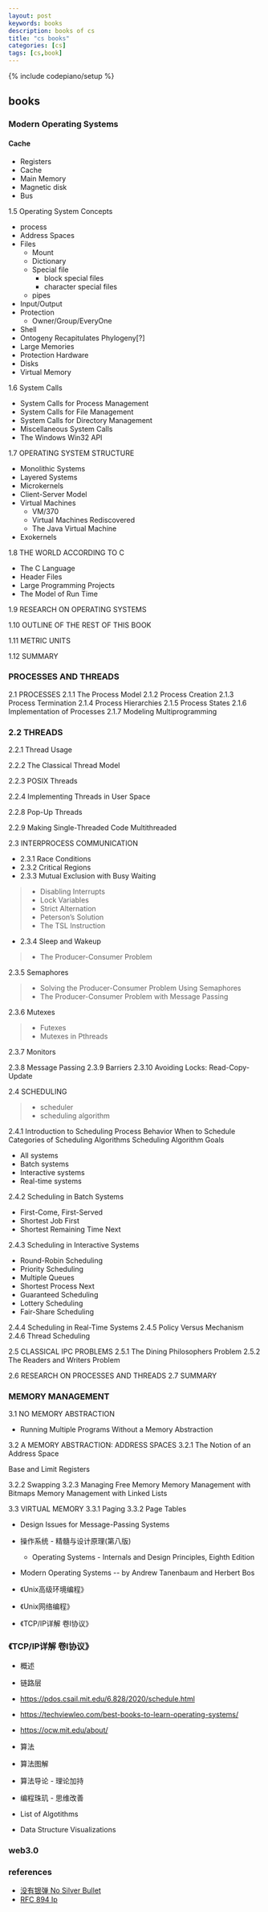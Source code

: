 ```yaml
---
layout: post
keywords: books 
description: books of cs
title: "cs books"
categories: [cs]
tags: [cs,book]
---
```

{% include codepiano/setup %}

## books

### Modern Operating Systems

#### Cache

* Registers
* Cache
* Main Memory
* Magnetic disk
* Bus

1.5 Operating System Concepts

* process
* Address Spaces
* Files
  * Mount
  * Dictionary
  * Special file
    * block special files
    * character special files
  * pipes
* Input/Output
* Protection
  * Owner/Group/EveryOne
* Shell
* Ontogeny Recapitulates Phylogeny[?]
* Large Memories
* Protection Hardware
* Disks
* Virtual Memory

1.6 System Calls

* System Calls for Process Management
* System Calls for File Management
* System Calls for Directory Management
* Miscellaneous System Calls
* The Windows Win32 API

1.7 OPERATING SYSTEM STRUCTURE

* Monolithic Systems
* Layered Systems
* Microkernels
* Client-Server Model
* Virtual Machines
  * VM/370
  * Virtual Machines Rediscovered
  * The Java Virtual Machine
* Exokernels

1.8 THE WORLD ACCORDING TO C

* The C Language
* Header Files
* Large Programming Projects
* The Model of Run Time

1.9 RESEARCH ON OPERATING SYSTEMS

1.10 OUTLINE OF THE REST OF THIS BOOK

1.11 METRIC UNITS

1.12 SUMMARY

### PROCESSES AND THREADS

2.1 PROCESSES
2.1.1 The Process Model
2.1.2 Process Creation
2.1.3 Process Termination
2.1.4 Process Hierarchies
2.1.5 Process States
2.1.6 Implementation of Processes
2.1.7 Modeling Multiprogramming

### 2.2 THREADS

2.2.1 Thread Usage

2.2.2 The Classical Thread Model

2.2.3 POSIX Threads

2.2.4 Implementing Threads in User Space

2.2.8 Pop-Up Threads

2.2.9 Making Single-Threaded Code Multithreaded

2.3 INTERPROCESS COMMUNICATION

* 2.3.1 Race Conditions
* 2.3.2 Critical Regions
* 2.3.3 Mutual Exclusion with Busy Waiting

> * Disabling Interrupts
> * Lock Variables
> * Strict Alternation
> * Peterson’s Solution
> * The TSL Instruction

* 2.3.4 Sleep and Wakeup

> * The Producer-Consumer Problem

2.3.5 Semaphores

> * Solving the Producer-Consumer Problem Using Semaphores
> * The Producer-Consumer Problem with Message Passing

2.3.6 Mutexes

> * Futexes
> * Mutexes in Pthreads

2.3.7 Monitors

2.3.8 Message Passing
2.3.9 Barriers
2.3.10 Avoiding Locks: Read-Copy-Update

2.4 SCHEDULING

> * scheduler
> * scheduling algorithm 

2.4.1 Introduction to Scheduling
Process Behavior
When to Schedule
Categories of Scheduling Algorithms
Scheduling Algorithm Goals

* All systems
* Batch systems
* Interactive systems
* Real-time systems

2.4.2 Scheduling in Batch Systems

* First-Come, First-Served
* Shortest Job First
* Shortest Remaining Time Next

2.4.3 Scheduling in Interactive Systems

* Round-Robin Scheduling
* Priority Scheduling
* Multiple Queues
* Shortest Process Next
* Guaranteed Scheduling
* Lottery Scheduling
* Fair-Share Scheduling

2.4.4 Scheduling in Real-Time Systems
2.4.5 Policy Versus Mechanism
2.4.6 Thread Scheduling

2.5 CLASSICAL IPC PROBLEMS
2.5.1 The Dining Philosophers Problem
2.5.2 The Readers and Writers Problem

2.6 RESEARCH ON PROCESSES AND THREADS
2.7 SUMMARY

### MEMORY MANAGEMENT

3.1 NO MEMORY ABSTRACTION

* Running Multiple Programs Without a Memory Abstraction

3.2 A MEMORY ABSTRACTION: ADDRESS SPACES
3.2.1 The Notion of an Address Space

Base and Limit Registers

3.2.2 Swapping
3.2.3 Managing Free Memory
Memory Management with Bitmaps
Memory Management with Linked Lists

3.3 VIRTUAL MEMORY
3.3.1 Paging
3.3.2 Page Tables

* Design Issues for Message-Passing Systems

* 操作系统 - 精髓与设计原理(第八版)
  * Operating Systems - Internals and Design Principles, Eighth Edition

* Modern Operating Systems  -- by Andrew Tanenbaum and Herbert Bos

* 《Unix高级环境编程》
* 《Unix网络编程》
* 《TCP/IP详解 卷I协议》

### 《TCP/IP详解 卷I协议》

* 概述
* 链路层

* https://pdos.csail.mit.edu/6.828/2020/schedule.html

* https://techviewleo.com/best-books-to-learn-operating-systems/

* https://ocw.mit.edu/about/

* 算法
* 算法图解
* 算法导论 - 理论加持
* 编程珠玑 - 思维改善

* List of Algotithms
* Data Structure Visualizations

### web3.0

### references

* [没有银弹 No Silver Bullet](https://www.cgl.ucsf.edu/Outreach/pc204/NoSilverBullet.html)
* [RFC 894 Ip](https://www.rfc-editor.org/rfc/rfc894)

